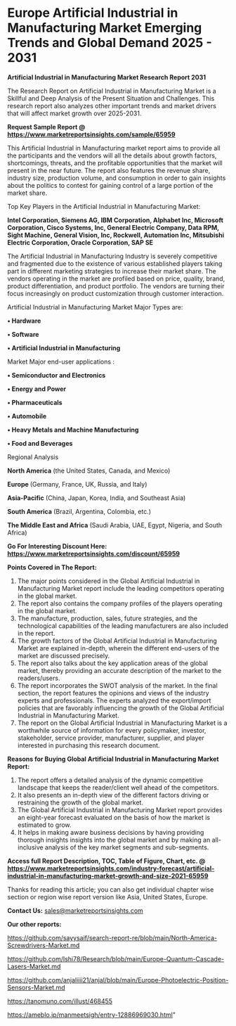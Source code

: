 # Europe Artificial Industrial in Manufacturing Market Emerging Trends and Global Demand 2025 - 2031

<strong>Artificial Industrial in Manufacturing Market Research Report 2031</strong>

The Research Report on Artificial Industrial in Manufacturing Market is a Skillful and Deep Analysis of the Present Situation and Challenges. This research report also analyzes other important trends and market drivers that will affect market growth over 2025-2031.

<strong>Request Sample Report @ <a href=https://www.marketreportsinsights.com/sample/65959>https://www.marketreportsinsights.com/sample/65959</a></strong>

This Artificial Industrial in Manufacturing market report aims to provide all the participants and the vendors will all the details about growth factors, shortcomings, threats, and the profitable opportunities that the market will present in the near future. The report also features the revenue share, industry size, production volume, and consumption in order to gain insights about the politics to contest for gaining control of a large portion of the market share.

Top Key Players in the Artificial Industrial in Manufacturing Market:

<strong>Intel Corporation, Siemens AG, IBM Corporation, Alphabet Inc, Microsoft Corporation, Cisco Systems, Inc, General Electric Company, Data RPM, Sight Machine, General Vision, Inc, Rockwell, Automation Inc, Mitsubishi Electric Corporation, Oracle Corporation, SAP SE</strong>

The Artificial Industrial in Manufacturing Industry is severely competitive and fragmented due to the existence of various established players taking part in different marketing strategies to increase their market share. The vendors operating in the market are profiled based on price, quality, brand, product differentiation, and product portfolio. The vendors are turning their focus increasingly on product customization through customer interaction.

Artificial Industrial in Manufacturing Market Major Types are:

<strong>• Hardware

• Software

• Artificial Industrial in Manufacturing</strong>

Market Major end-user applications :

<strong>• Semiconductor and Electronics

• Energy and Power

• Pharmaceuticals

• Automobile

• Heavy Metals and Machine Manufacturing

• Food and Beverages</strong>

Regional Analysis

</u><strong><b>North America</b></strong> (the United States, Canada, and Mexico)

<strong><b>Europe </b></strong>(Germany, France, UK, Russia, and Italy)

<strong><b>Asia-Pacific</b></strong> (China, Japan, Korea, India, and Southeast Asia)

<strong><b>South America</b></strong> (Brazil, Argentina, Colombia, etc.)

<strong><b>The Middle East and Africa</b></strong> (Saudi Arabia, UAE, Egypt, Nigeria, and South Africa)

<strong>Go For Interesting Discount Here: <a href=https://www.marketreportsinsights.com/discount/65959>https://www.marketreportsinsights.com/discount/65959</a></strong>

<strong>Points Covered in The Report:</strong>
<ol>
  <li>The major points considered in the Global Artificial Industrial in Manufacturing Market report include the leading competitors operating in the global market.</li>
  <li>The report also contains the company profiles of the players operating in the global market.</li>
  <li>The manufacture, production, sales, future strategies, and the technological capabilities of the leading manufacturers are also included in the report.</li>
  <li>The growth factors of the Global Artificial Industrial in Manufacturing Market are explained in-depth, wherein the different end-users of the market are discussed precisely.</li>
  <li>The report also talks about the key application areas of the global market, thereby providing an accurate description of the market to the readers/users.</li>
  <li>The report incorporates the SWOT analysis of the market. In the final section, the report features the opinions and views of the industry experts and professionals. The experts analyzed the export/import policies that are favorably influencing the growth of the Global Artificial Industrial in Manufacturing Market.</li>
  <li>The report on the Global Artificial Industrial in Manufacturing Market is a worthwhile source of information for every policymaker, investor, stakeholder, service provider, manufacturer, supplier, and player interested in purchasing this research document.</li>
</ol>
<strong>Reasons for Buying Global Artificial Industrial in Manufacturing Market Report:</strong>

<ol>
  <li>The report offers a detailed analysis of the dynamic competitive landscape that keeps the reader/client well ahead of the competitors.</li>
  <li>It also presents an in-depth view of the different factors driving or restraining the growth of the global market.</li>
  <li>The Global Artificial Industrial in Manufacturing Market report provides an eight-year forecast evaluated on the basis of how the market is estimated to grow.</li>
  <li>It helps in making aware business decisions by having providing thorough insights insights into the global market and by making an all-inclusive analysis of the key market segments and sub-segments.</li>
</ol>
<strong>Access full Report Description, TOC, Table of Figure, Chart, etc. @ <a href=https://www.marketreportsinsights.com/industry-forecast/artificial-industrial-in-manufacturing-market-growth-and-size-2021-65959>https://www.marketreportsinsights.com/industry-forecast/artificial-industrial-in-manufacturing-market-growth-and-size-2021-65959</a></strong>


Thanks for reading this article; you can also get individual chapter wise section or region wise report version like Asia, United States, Europe.

<strong>Contact Us:</strong>
sales@marketreportsinsights.com

<strong>Our other reports:</strong>

<a href=https://github.com/sayysaif/search-report-re/blob/main/North-America-Screwdrivers-Market.md>https://github.com/sayysaif/search-report-re/blob/main/North-America-Screwdrivers-Market.md</a>

<a href=https://github.com/Ishi78/Research/blob/main/Europe-Quantum-Cascade-Lasers-Market.md>https://github.com/Ishi78/Research/blob/main/Europe-Quantum-Cascade-Lasers-Market.md</a>

<a href=https://github.com/anjaliiii21/anjal/blob/main/Europe-Photoelectric-Position-Sensors-Market.md>https://github.com/anjaliiii21/anjal/blob/main/Europe-Photoelectric-Position-Sensors-Market.md</a>

<a href=https://tanomuno.com/illust/468455>https://tanomuno.com/illust/468455</a>

<a href=https://ameblo.jp/manmeetsigh/entry-12886969030.html>https://ameblo.jp/manmeetsigh/entry-12886969030.html</a>"

